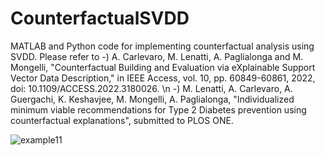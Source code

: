 # CounterfactualSVDD
MATLAB and Python code for implementing counterfactual analysis using SVDD.
Please refer to 
-) A. Carlevaro, M. Lenatti, A. Paglialonga and M. Mongelli, "Counterfactual Building and Evaluation via eXplainable Support Vector Data Description," in IEEE Access, vol. 10, pp. 60849-60861, 2022, doi: 10.1109/ACCESS.2022.3180026. \n
-) M. Lenatti, A. Carlevaro, A. Guergachi, K. Keshavjee, M. Mongelli, A. Paglialonga, "Individualized minimum viable recommendations for Type 2
Diabetes prevention using counterfactual explanations", submitted to PLOS ONE.






![example11](https://user-images.githubusercontent.com/99175531/173586503-5dec263d-a2bf-4806-a0d1-596599b5933a.png)


